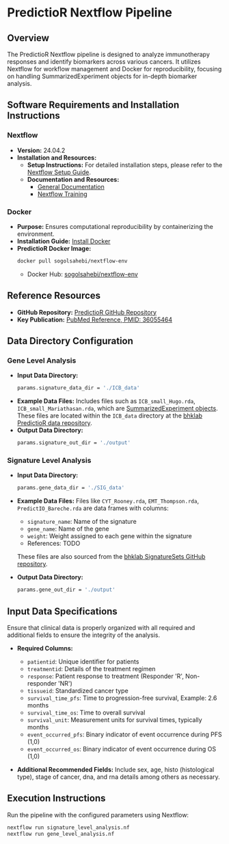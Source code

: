 
# PredictioR Nextflow Pipeline

## Overview
The PredictioR Nextflow pipeline is designed to analyze immunotherapy responses and identify biomarkers across various cancers. It utilizes Nextflow for workflow management and Docker for reproducibility, focusing on handling SummarizedExperiment objects for in-depth biomarker analysis.

## Software Requirements and Installation Instructions

### Nextflow
- **Version:** 24.04.2
- **Installation and Resources:**
  - **Setup Instructions:** For detailed installation steps, please refer to the [Nextflow Setup Guide](https://www.nextflow.io/docs/latest/install.html).
  - **Documentation and Resources:**
    - [General Documentation](https://www.nextflow.io/docs/latest/index.html)
    - [Nextflow Training](https://training.nextflow.io)

### Docker
- **Purpose:** Ensures computational reproducibility by containerizing the environment.
- **Installation Guide:** [Install Docker](https://docs.docker.com/get-docker/)
- **PredictioR Docker Image:**
  ```bash
  docker pull sogolsahebi/nextflow-env
  ```
  - Docker Hub: [sogolsahebi/nextflow-env](https://hub.docker.com/r/sogolsahebi/nextflow-env)

## Reference Resources
- **GitHub Repository:** [PredictioR GitHub Repository](https://github.com/bhklab/PredictioR)
- **Key Publication:** [PubMed Reference, PMID: 36055464](https://pubmed.ncbi.nlm.nih.gov/36055464/)

## Data Directory Configuration

### Gene Level Analysis
- **Input Data Directory:**
  ```bash
  params.signature_data_dir = './ICB_data'
  ```
- **Example Data Files:** Includes files such as `ICB_small_Hugo.rda`, `ICB_small_Mariathasan.rda`, which are [SummarizedExperiment objects](https://bioconductor.org/packages/devel/bioc/vignettes/SummarizedExperiment/inst/doc/SummarizedExperiment.html). These files are located within the `ICB_data` directory at the [bhklab PredictioR data repository](https://github.com/bhklab/PredictioR/tree/main/data).
- **Output Data Directory:**
  ```bash
  params.signature_out_dir = './output'
  ```

### Signature Level Analysis
- **Input Data Directory:**
  ```bash
  params.gene_data_dir = './SIG_data'
  ```
- **Example Data Files:** Files like `CYT_Rooney.rda`, `EMT_Thompson.rda`, `PredictIO_Bareche.rda` are data frames with columns:
  - `signature_name`: Name of the signature
  - `gene_name`: Name of the gene
  - `weight`: Weight assigned to each gene within the signature
  - References: TODO
    
  These files are also sourced from the [bhklab SignatureSets GitHub repository](https://github.com/bhklab/SignatureSets).
- **Output Data Directory:**
  ```bash
  params.gene_out_dir = './output'
  ```

## Input Data Specifications
Ensure that clinical data is properly organized with all required and additional fields to ensure the integrity of the analysis.
- **Required Columns:**
  - `patientid`: Unique identifier for patients
  - `treatmentid`: Details of the treatment regimen
  - `response`: Patient response to treatment (Responder 'R', Non-responder 'NR')
  - `tissueid`: Standardized cancer type
  - `survival_time_pfs`: Time to progression-free survival, Example: 2.6 months
  - `survival_time_os`: Time to overall survival
  - `survival_unit`: Measurement units for survival times, typically months
  - `event_occurred_pfs`: Binary indicator of event occurrence during PFS (1,0)
  - `event_occurred_os`: Binary indicator of event occurrence during OS (1,0)

- **Additional Recommended Fields:**
  Include sex, age, histo (histological type), stage of cancer, dna, and rna details among others as necessary.

## Execution Instructions
Run the pipeline with the configured parameters using Nextflow:
```bash
nextflow run signature_level_analysis.nf
nextflow run gene_level_analysis.nf
```

